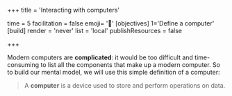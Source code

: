 +++
title = 'Interacting with computers'

time = 5
facilitation = false
emoji= '🤝'
[objectives]
 1='Define a computer'
[build]
  render = 'never'
  list = 'local'
  publishResources = false

+++

Modern computers are **complicated**: it would be too difficult and time-consuming to list all the components that make up a modern computer. So to build our mental model, we will use this simple definition of a computer:

> A **computer** is a device used to store and perform operations on data.
